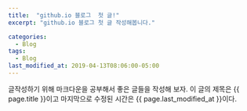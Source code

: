 ```yaml
---
title:  "github.io 블로그  첫 글!"
excerpt: "github.io 블로그 첫 글 작성해봅니다."

categories:
  - Blog
tags:
  - Blog
last_modified_at: 2019-04-13T08:06:00-05:00
---
```


글작성하기 위해 마크다운을 공부해서 
좋은 글들을 작성해 보자.
이 글의 제목은 {{ page.title }}이고 
마지막으로 수정된 시간은 {{ page.last_modified_at }}이다.

